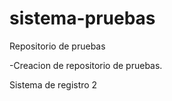 # sistema-pruebas
<p>Repositorio de pruebas</p>
-Creacion de repositorio de pruebas.

Sistema de registro 2
